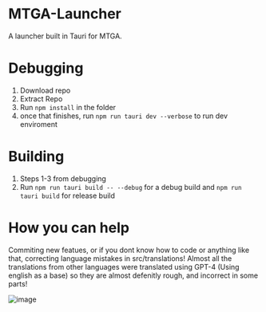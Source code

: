 # MTGA-Launcher
A launcher built in Tauri for MTGA. 


# Debugging
1. Download repo
2. Extract Repo
3. Run ``npm install`` in the folder
4. once that finishes, run ``npm run tauri dev --verbose`` to run dev enviroment

# Building 
1. Steps 1-3 from debugging
2. Run ``npm run tauri build -- --debug`` for a debug build and ``npm run tauri build`` for release build

# How you can help
Commiting new featues, or if you dont know how to code or anything like that, correcting language mistakes in src/translations! Almost all the translations from other languages were translated using GPT-4 (Using english as a base) so they are almost defenitly rough, and incorrect in some parts!

![image](https://user-images.githubusercontent.com/70953258/232225528-ba2bae63-74d3-4482-942b-88a70a5c33dc.png)
